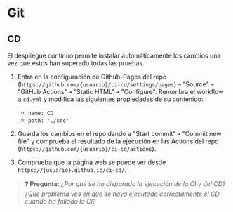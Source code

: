 # Git
## CD

El despliegue continuo permite instalar automáticamente los cambios una vez que estos han superado todas las pruebas.

1. Entra en la configuración de Github-Pages del repo (`https://github.com/{usuario}/ci-cd/settings/pages`) `➜` "Source" `➜` "GitHub Actions" `➜` "Static HTML" `➜` "Configure". Renombra el workflow a `cd.yml` y modifica las siguientes propiedades de su contenido:
   - `name: CD`
   - `path: './src'`

1. Guarda los cambios en el repo dando a "Start commit" `➜` "Commit new file" y comprueba el resultado de la ejecución en las Actions del repo (`https://github.com/{usuario}/ci-cd/actions`).

1. Comprueba que la página web se puede ver desde `https://{usuario}.github.io/ci-cd/`.

> **❓ Pregunta:** _¿Por qué se ha disparado la ejecución de la CI y del CD? ¿Qué problema ves en que se haya ejecutado correctamente el CD cuando ha fallado la CI?_

